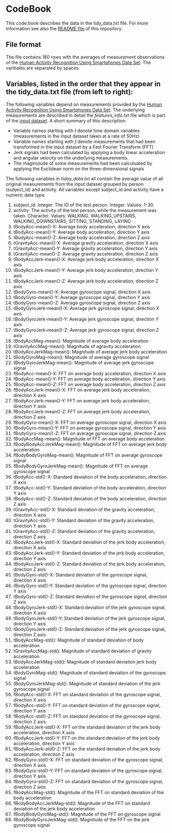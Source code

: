 # CodeBook
This code book describes the data in the tidy_data.txt file. For more information see also the [README file](https://github.com/arne7777777/Coursera_GettingCleaningData/blob/master/README.md) of this repository.

## File format
The file contains 180 rows with the averages of measurement observations of the [Human Activity Recognition Using Smartphones Data Set](http://archive.ics.uci.edu/ml/datasets/Human+Activity+Recognition+Using+Smartphones). The varibales are separated by spaces.

## Variables, listed in the order that they appear in the tidy_data.txt file (from left to right):

The following variables depend on measurements provided by the [Human Activity Recognition Using Smartphones Data Set](http://archive.ics.uci.edu/ml/datasets/Human+Activity+Recognition+Using+Smartphones). The underlying measurements are described in detail the *features_info.txt* file which is part of the [input dataset](https://d396qusza40orc.cloudfront.net/getdata%2Fprojectfiles%2FUCI%20HAR%20Dataset.zip). A short summary of this description:
* Variable names starting with *t* denote time domain variables (measurements in the input dataset taken at a rate of 50Hz)
* Variable names starting with *f* denote measurements that had been transformed in the input dataset by a Fast Fourier Transform (FFT)
* Jerk signals had been calculated by applying a body linear acceleration and angular velocity on the underlying measurements.
* The maginutude of some measurements had been calculuated by applying the Euclidean norm on the three-dimensional signals

The following variables in *tiday_data.txt* all contain the average value of all original measurements from the input dataset grouped by person (subject_id) and activity. All variables except subject_id and activity have a numeric data type.

1. subject_id: Integer. The ID of the test person. Integer. Values: 1-30.
1. activity: The activity of the test person, while the measurement was taken. Character. Values: WALKING, WALKING_UPSTAIRS, WALKING_DOWNSTAIRS, SITTING, STANDING, LAYING
1. tBodyAcc-mean()-X: Average body acceleration, direction X axis
1. tBodyAcc-mean()-Y: Average body acceleration, direction Y axis
1. tBodyAcc-mean()-Z: Average body acceleration, direction Z axis
1. tGravityAcc-mean()-X: Average gravity acceleration, direction X axis
1. tGravityAcc-mean()-Y: Average gravity acceleration, direction Y axis
1. tGravityAcc-mean()-Z: Average gravity acceleration, direction Z axis
1. tBodyAccJerk-mean()-X: Average jerk body acceleration, direction X axis
1. tBodyAccJerk-mean()-Y: Average jerk body acceleration, direction Y axis
1. tBodyAccJerk-mean()-Z: Average jerk body acceleration, direction Z axis
1. tBodyGyro-mean()-X: Average gyroscope signal, direction X axis
1. tBodyGyro-mean()-Y: Average gyroscope signal, direction Y axis
1. tBodyGyro-mean()-Z: Average gyroscope signal, direction Z axis
1. tBodyGyroJerk-mean()-X: Average jerk gyroscope signal, direction X axis
1. tBodyGyroJerk-mean()-Y: Average jerk gyroscope signal, direction Y axis
1. tBodyGyroJerk-mean()-Z: Average jerk gyroscope signal, direction Z axis
1. tBodyAccMag-mean(): Magnitude of average body acceleration
1. tGravityAccMag-mean(): Magnitude of agravity acceleration
1. tBodyAccJerkMag-mean(): Magnitude of average jerk body acceleration
1. tBodyGyroMag-mean(): Magnitude of average gyroscope signal
1. tBodyGyroJerkMag-mean(): Magnitude of average jerk gyroscope signal
1. fBodyAcc-mean()-X: FFT on average body acceleration, direction X axis
1. fBodyAcc-mean()-Y: FFT on average body acceleration, direction Y axis
1. fBodyAcc-mean()-Z: FFT on average body acceleration, direction Z axis
1. fBodyAccJerk-mean()-X: FFT on average jerk body acceleration, direction X axis
1. fBodyAccJerk-mean()-Y: FFT on average jerk body acceleration, direction Y axis
1. fBodyAccJerk-mean()-Z: FFT on average jerk body acceleration, direction Z axis
1. fBodyGyro-mean()-X: FFT on average gyroscope signal, direction X axis
1. fBodyGyro-mean()-Y: FFT on average gyroscope signal, direction Y axis
1. fBodyGyro-mean()-Z: FFT on average gyroscope signal, direction Z axis
1. fBodyAccMag-mean(): Magnitude of FFT on average body acceleration
1. fBodyBodyAccJerkMag-mean(): Magnitude of FFT on average jerk body acceleration
1. fBodyBodyGyroMag-mean(): Magnitude of FFT on average gyroscope signal
1. fBodyBodyGyroJerkMag-mean(): Magnitude of FFT on average gyroscope signal
1. tBodyAcc-std()-X: Standard deviation of the body acceleration, direction X axis
1. tBodyAcc-std()-Y: Standard deviation of the body acceleration, direction Y axis
1. tBodyAcc-std()-Z: Standard deviation of the body acceleration, direction Z axis
1. tGravityAcc-std()-X: Standard deviation of the gravity acceleration, direction X axis
1. tGravityAcc-std()-Y: Standard deviation of the gravity acceleration, direction Y axis
1. tGravityAcc-std()-Z: Standard deviation of the gravity acceleration, direction Z axis
1. tBodyAccJerk-std()-X: Standard deviation of the jerk body acceleration, direction X axis
1. tBodyAccJerk-std()-Y: Standard deviation of the jerk body acceleration, direction Y axis
1. tBodyAccJerk-std()-Z: Standard deviation of the jerk body acceleration, direction Z axis
1. tBodyGyro-std()-X: Standard deviation of the gyroscope signal, direction X axis
1. tBodyGyro-std()-Y: Standard deviation of the gyroscope signal, direction Y axis
1. tBodyGyro-std()-Z: Standard deviation of the gyroscope signal, direction Z axis
1. tBodyGyroJerk-std()-X: Standard deviation of the jerk gyroscope signal, direction X axis
1. tBodyGyroJerk-std()-Y: Standard deviation of the jerk gyroscope signal, direction Y axis
1. tBodyGyroJerk-std()-Z: Standard deviation of the jerk gyroscope signal, direction Z axis
1. tBodyAccMag-std(): Magnitude of standard deviation of body acceleration
1. tGravityAccMag-std(): Magnitude of standard deviation of gravity acceleration
1. tBodyAccJerkMag-std(): Magnitude of standard deviation jerk body acceleration
1. tBodyGyroMag-std(): Magnitude of standard deviation of the gyroscope signal
1. tBodyGyroJerkMag-std(): Magnitude of  standard deviation of the jerk gyroscope signal
1. fBodyAcc-std()-X: FFT on standard deviation of the gyroscope signal, direction X axis
1. fBodyAcc-std()-Y: FFT on standard deviation of the gyroscope signal, direction Y axis
1. fBodyAcc-std()-Z: FFT on standard deviation of the gyroscope signal, direction Z axis
1. fBodyAccJerk-std()-X: FFT on the standard deviation of the jerk body acceleration, direction X axis
1. fBodyAccJerk-std()-Y: FFT on the standard deviation of the jerk body acceleration, direction Y axis
1. fBodyAccJerk-std()-Z: FFT on the standard deviation of the jerk body acceleration, direction Z axis
1. fBodyGyro-std()-X: FFT on standard deviation of the gyroscope signal, direction X axis
1. fBodyGyro-std()-Y: FFT on standard deviation of the gyroscope signal, direction Y axis
1. fBodyGyro-std()-Z: FFT on standard deviation of the gyroscope signal, direction Z axis
1. fBodyAccMag-std(): Magnitude of the FFT on standard deviation of the body acceleration
1. fBodyBodyAccJerkMag-std(): Magnitude of the FFT on standard deviation of the jerk body acceleration
1. fBodyBodyGyroMag-std(): Magnitude of the FFT on gyroscope signal
1. fBodyBodyGyroJerkMag-std(): Magnitude of the FFT on the jerk gyroscope signal
